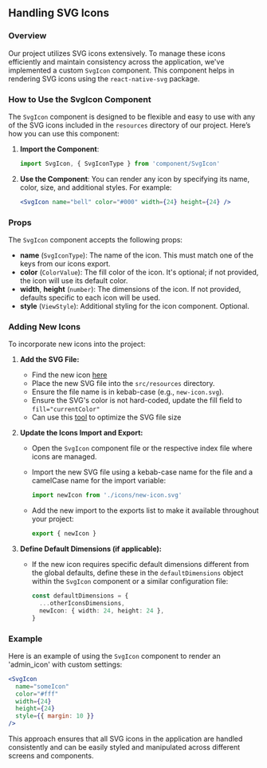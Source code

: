 ## Handling SVG Icons

### Overview

Our project utilizes SVG icons extensively. To manage these icons efficiently and maintain consistency across the application, we've implemented a custom `SvgIcon` component. This component helps in rendering SVG icons using the `react-native-svg` package.

### How to Use the SvgIcon Component

The `SvgIcon` component is designed to be flexible and easy to use with any of the SVG icons included in the `resources` directory of our project. Here’s how you can use this component:

1. **Import the Component**:

   ```typescript
   import SvgIcon, { SvgIconType } from 'component/SvgIcon'
   ```

2. **Use the Component**:
   You can render any icon by specifying its name, color, size, and additional styles. For example:

   ```jsx
   <SvgIcon name="bell" color="#000" width={24} height={24} />
   ```

### Props

The `SvgIcon` component accepts the following props:

- **name** (`SvgIconType`): The name of the icon. This must match one of the keys from our icons export.
- **color** (`ColorValue`): The fill color of the icon. It's optional; if not provided, the icon will use its default color.
- **width**, **height** (`number`): The dimensions of the icon. If not provided, defaults specific to each icon will be used.
- **style** (`ViewStyle`): Additional styling for the icon component. Optional.

### Adding New Icons

To incorporate new icons into the project:

1. **Add the SVG File:**

   - Find the new icon [here](https://www.figma.com/design/YwGky6itTkGbyEBhZkUBhZ/Keet-%7C-Component-Library?node-id=0-1&t=XQSoVOW14VhXcXCi-0)
   - Place the new SVG file into the `src/resources` directory.
   - Ensure the file name is in kebab-case (e.g., `new-icon.svg`).
   - Ensure the SVG's color is not hard-coded, update the fill field to `fill="currentColor"`
   - Can use this [tool](https://www.svgviewer.dev/) to optimize the SVG file size

2. **Update the Icons Import and Export:**

   - Open the `SvgIcon` component file or the respective index file where icons are managed.
   - Import the new SVG file using a kebab-case name for the file and a camelCase name for the import variable:

     ```typescript
     import newIcon from './icons/new-icon.svg'
     ```

   - Add the new import to the exports list to make it available throughout your project:

     ```typescript
     export { newIcon }
     ```

3. **Define Default Dimensions (if applicable):**

   - If the new icon requires specific default dimensions different from the global defaults, define these in the `defaultDimensions` object within the `SvgIcon` component or a similar configuration file:

     ```typescript
     const defaultDimensions = {
       ...otherIconsDimensions,
       newIcon: { width: 24, height: 24 },
     }
     ```

### Example

Here is an example of using the `SvgIcon` component to render an 'admin_icon' with custom settings:

```jsx
<SvgIcon
  name="someIcon"
  color="#fff"
  width={24}
  height={24}
  style={{ margin: 10 }}
/>
```

This approach ensures that all SVG icons in the application are handled consistently and can be easily styled and manipulated across different screens and components.
